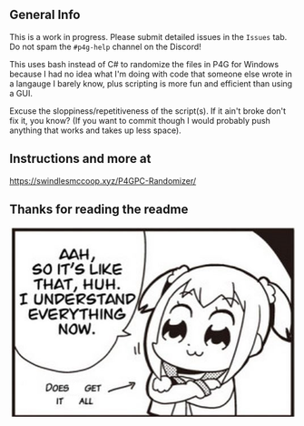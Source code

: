 ## General Info
This is a work in progress. Please submit detailed issues in the `Issues` tab. Do not spam the `#p4g-help` channel on the Discord!

This uses bash instead of C# to randomize the files in P4G for Windows because I had no idea what I'm doing with code that someone else wrote in a langauge I barely know, plus scripting is more fun and efficient than using a GUI.

Excuse the sloppiness/repetitiveness of the script(s). If it ain't broke don't fix it, you know? (If you want to commit though I would probably push anything that works and takes up less space).

## Instructions and more at
https://swindlesmccoop.xyz/P4GPC-Randomizer/

## Thanks for reading the readme
![alt text](https://github.com/swindlesmccoop/P4GPC-Randomizer/blob/main/1.jpg?raw=true)
